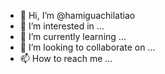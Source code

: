 - 👋 Hi, I’m @hamiguachilatiao
- 👀 I’m interested in ...
- 🌱 I’m currently learning ...
- 💞️ I’m looking to collaborate on ...
- 📫 How to reach me ...

<!---
hamiguachilatiao/hamiguachilatiao is a ✨ special ✨ repository because its `README.md` (this file) appears on your GitHub profile.
You can click the Preview link to take a look at your changes.
--->
